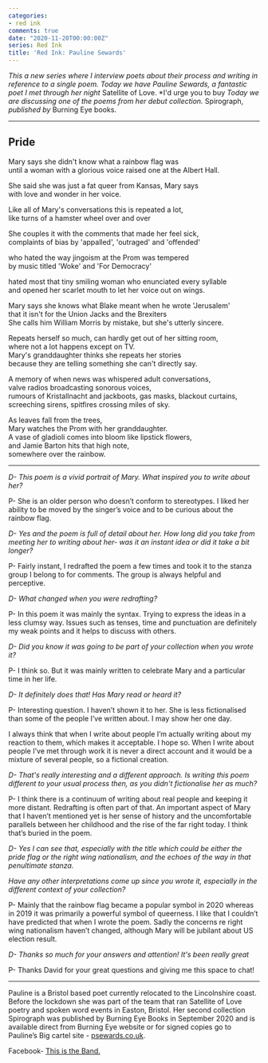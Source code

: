 ```yaml
---
categories:
- red ink
comments: true
date: "2020-11-20T00:00:00Z"
series: Red Ink
title: 'Red Ink: Pauline Sewards'
---
```

*This a new series where I interview poets about their process and writing in reference to a single poem. Today we have Pauline Sewards, a fantastic poet I met through her night* Satellite of Love. *I'd urge you to buy  *Today we are discussing one of the poems from her debut collection.* Spirograph, *published by* Burning Eye books.

***
## Pride

Mary says she didn't know what a rainbow flag was  
until a woman with a glorious voice raised one at the Albert Hall.  

She said she was just a fat queer from Kansas, Mary says  
with love and wonder in her voice.  

Like all of Mary's conversations this is repeated a lot,  
like turns of a hamster wheel over and over  

She couples it with the comments that made her feel sick,  
complaints of bias by 'appalled', 'outraged' and 'offended'  

who hated the way jingoism at the Prom was tempered  
by music titled 'Woke' and 'For Democracy'  

hated most that tiny smiling woman who enunciated every syllable  
and opened her scarlet mouth to let her voice out on wings.  

Mary says she knows what Blake meant when he wrote 'Jerusalem'  
that it isn't for the Union Jacks and the Brexiters  
She calls him William Morris by mistake, but she's utterly sincere.  

Repeats herself so much, can hardly get out of her sitting room,  
where not a lot happens except on TV.  
Mary's granddaughter thinks she repeats her stories  
because they are telling something she can't directly say.  

A memory of when news was whispered adult conversations,  
valve radios broadcasting sonorous voices,  
rumours of Kristallnacht and jackboots, gas masks, blackout curtains,  
screeching sirens, spitfires crossing miles of sky.  

As leaves fall from the trees,  
Mary watches the Prom with her granddaughter.  
A vase of gladioli comes into bloom like lipstick flowers,  
and Jamie Barton hits that high note,  
somewhere over the rainbow.  
***
*D- This poem is a vivid portrait of Mary. What inspired you to write about her?*

P- She is an older person who doesn’t conform to stereotypes. I liked her ability to be moved by the singer’s voice and to be curious about the rainbow flag.

*D- Yes and the poem is full of detail about her. How long did you take from meeting her to writing about her- was it an instant idea or did it take a bit longer?*

P- Fairly instant, I redrafted the poem a few times and took it to the stanza group I belong to for comments. The group is always helpful and perceptive.

*D- What changed when you were redrafting?*

P- In this poem it was mainly the syntax. Trying to express the ideas in a less clumsy way. Issues such as  tenses, time and punctuation are definitely my weak points and it helps to discuss with others.

*D- Did you know it was going to be part of your collection when you wrote it?*

P- I think so. But it was mainly written to celebrate Mary and a particular time in her life.

*D- It definitely does that! Has Mary read or heard it?*

P- Interesting question. I haven’t shown it to her. She is less fictionalised than some of the people I’ve written about. I may show her one day.

I always think that when I write about people I’m actually writing about my reaction to them, which makes it acceptable. I hope so. When I write about people I’ve met through work it is never a direct account and it would be a mixture of several people, so a fictional creation.

*D- That's really interesting and a different  approach. Is writing this poem different to your usual process then, as you didn't fictionalise her as much?*

P- I think there is a continuum of writing about real people and keeping it more distant. Redrafting is often part of that. An important aspect of Mary that I haven’t mentioned yet is her sense of history and the uncomfortable parallels between her childhood and the rise of the far right today. I think that’s buried in the poem.

*D- Yes I can see that, especially with the title which could be either the pride flag or the right wing nationalism, and the echoes of the way in that penultimate stanza.*

*Have any other interpretations come up since you wrote it, especially in the different context of your collection?*

P- Mainly that the rainbow flag became a popular symbol in 2020 whereas in 2019 it was primarily a powerful symbol of queerness. I like that I couldn’t have predicted that when I wrote the poem. Sadly the concerns re right wing nationalism haven’t changed, although Mary will be jubilant about US election result.

*D- Thanks so much for your answers and attention! It's been really great*

P- Thanks David for your great questions and giving me this space to chat!
***
Pauline is a Bristol based poet currently relocated to the Lincolnshire coast. Before the lockdown she was part of the team that ran Satellite of Love poetry and spoken word events in Easton, Bristol. Her second collection Spirograph was published by Burning Eye Books in September 2020 and is available direct from Burning Eye website or for signed copies go to Pauline’s Big cartel site - [psewards.co.uk](psewards.co.uk).

Facebook- [This is the Band.](https://www.facebook.com/thisistheband)
